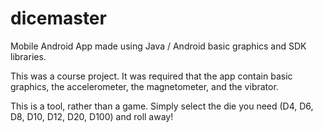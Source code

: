 dicemaster
==========

Mobile Android App made using Java / Android basic graphics and SDK libraries.

This was a course project. It was required that the app contain basic graphics, the accelerometer, the magnetometer, and the vibrator.

This is a tool, rather than a game.
Simply select the die you need (D4, D6, D8, D10, D12, D20, D100) and roll away!
